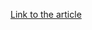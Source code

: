 [Link to the article](https://www.proofpoint.com/us/blog/threat-insight/security-brief-scammers-create-fraudulent-olympics-ticketing-websites)

